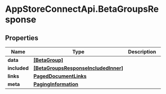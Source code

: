 # AppStoreConnectApi.BetaGroupsResponse

## Properties

Name | Type | Description | Notes
------------ | ------------- | ------------- | -------------
**data** | [**[BetaGroup]**](BetaGroup.md) |  | 
**included** | [**[BetaGroupsResponseIncludedInner]**](BetaGroupsResponseIncludedInner.md) |  | [optional] 
**links** | [**PagedDocumentLinks**](PagedDocumentLinks.md) |  | 
**meta** | [**PagingInformation**](PagingInformation.md) |  | [optional] 



